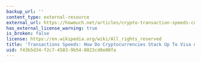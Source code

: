 ```yaml
---
backup_url: ''
content_type: external-resource
external_url: https://howmuch.net/articles/crypto-transaction-speeds-compared
has_external_license_warning: true
is_broken: false
license: https://en.wikipedia.org/wiki/All_rights_reserved
title: 'Transactions Speeds: How Do Cryptocurrencies Stack Up To Visa or PayPal?'
uid: f43b5d34-f2c7-4583-9b54-8023cd8e08fa
---
```

